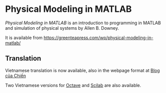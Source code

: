 # Physical Modeling in MATLAB

*Physical Modeling in MATLAB* is an introduction to programming in MATLAB and simulation of physical systems by Allen B. Downey.

It is available from https://greenteapress.com/wp/physical-modeling-in-matlab/

## Translation

Vietnamese translation is now available, also in the webpage format at [Blog của Chiến](https://quangchien.wordpress.com/2012/03/16/sach-matlab/)

Two Vietnamese versions for [Octave](https://octave.sourceforge.io/) and [Scilab](https://www.scilab.org/) are also available.
